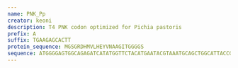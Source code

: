 ```yaml
---
name: PNK_Pp
creator: keoni
description: T4 PNK codon optimized for Pichia pastoris
prefix: A
suffix: TGAAGAGCACTT
protein_sequence: MGSGRDHMVLHEYVNAAGITGGGGS
sequence: ATGGGGAGTGGCAGAGATCATATGGTTCTACATGAATACGTAAATGCAGCTGGCATTACCGGTGGTGGTGGTTCC
---
```

